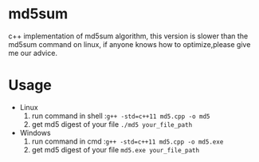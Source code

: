 # md5sum
c++ implementation of md5sum algorithm, this version is slower than the md5sum command on linux, if anyone knows how to optimize,please give me our advice.
# Usage
* Linux
   1. run  command in shell :```g++ -std=c++11 md5.cpp -o md5```
   2. get md5 digest of your file ```./md5 your_file_path```
* Windows
   1. run  command in cmd :```g++ -std=c++11 md5.cpp -o md5.exe```
   2. get md5 digest of your file ```md5.exe your_file_path```
   
